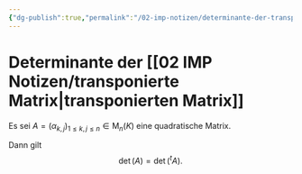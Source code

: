 ```yaml
---
{"dg-publish":true,"permalink":"/02-imp-notizen/determinante-der-transponierten-matrix/"}
---
```


# Determinante der [[02 IMP Notizen/transponierte Matrix|transponierten Matrix]]
Es sei $A=\left(\alpha_{k, j}\right)_{1 \leq k, j \leq n} \in \mathrm{M}_n(K)$ eine quadratische Matrix. 

Dann gilt $$\operatorname{det}(A)=\operatorname{det}\left({ }^t A\right).$$